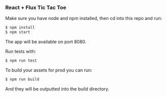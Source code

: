 ### React + Flux Tic Tac Toe

Make sure you have node and npm installed, then cd into this repo and run:

```sh
$ npm install
$ npm start
```

The app will be available on port 8080.

Run tests with:

```sh
$ npm run test
```

To build your assets for prod you can run:

```sh
$ npm run build
```

And they will be outputted into the build directory.
